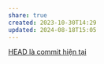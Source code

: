 ```yaml
---
share: true
created: 2023-10-30T14:29
updated: 2024-08-18T15:05
---
```

[HEAD là commit hiện tại](./HEAD%20l%C3%A0%20commit%20hi%E1%BB%87n%20t%E1%BA%A1i.md) 